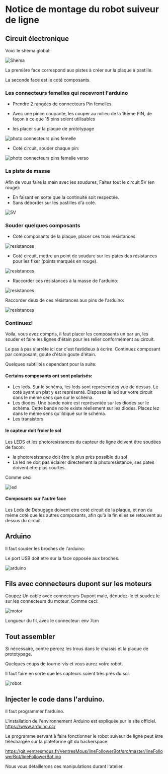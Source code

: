 # Notice de montage du robot suiveur de ligne

## Circuit électronique

Voici le shéma global:

![Shema](electronics/robot-soudure-composants-v2.svg)


La première face correspond aux pistes à créer sur la plaque à pastille.

La seconde face est le coté composants.


### Les connecteurs femelles qui recevront l'arduino

* Prendre 2 rangées de connecteurs Pin femelles.
* Avec une pince coupante, les couper au milieu de la 16ème PIN, de façon à ce que 15 pins soient utilisables

* les placer sur la plaque de prototypage

![photo connecteurs pins femelle](doc/connecteurspinFemelle.jpg)

* Coté circuit, souder chaque pin:

![photo connecteurs pins femelle verso](doc/connnecteurspinFelemmeBack.jpg)

### La piste de masse

Afin de vous faire la main avec les soudures, Faites tout le circuit 5V (en rouge):

* En faisant en sorte que la continuité soit respectée.
* Sans déborder sur les pastilles d'à coté.

![5V](electronics/robot-soudure-composants-v2-5V.svg)

### Souder quelques composants

* Coté composants de la plaque, placer ces trois résistances:

![resistances](electronics/robot-soudure-composants-v2-3-resistances.svg)

* Coté circuit, mettre un point de soudure sur les pates des résistances pour les fixer (points marqués en rouge).

![resistances](electronics/robot-soudure-composants-v2-3-resistances-verso.svg)

* Raccorder ces résistances à la masse de l'arduino:

![resistances](electronics/robot-soudure-composants-v2-3-resistances-verso-gnd.svg)


Raccorder deux de ces résistances aux pins de l'arduino:


![resistances](/electronics/robot-soudure-composants-v2-3-resistances-verso-arduino.svg)

### Continuez!

Voila, vous avez compris, il faut placer les composants un par un, les souder et faire les lignes d'étain pour les relier conformément au circuit.

Le pas à pas s'arrète ici car c'est fastidieux à écrire. Continuez composant par composant, goute d'étain goute d'étain.

Quelques subtilités cependant pour la suite:

#### Certains composants ont sont polarisés:

* Les leds. Sur le schéma, les leds sont représentées vue de dessus. Le coté ayant un plat y est représenté. Disposez la led sur votre circuit dans le même sens que sur le schéma.
* Les diodes. Une bande noire est représentée sur les diodes sur le schéma. Cette bande noire existe réellement sur les diodes. Placez lez dans le même sens qu'ildiqué sur le schéma.
* Les transistors


#### le capteur doit froler le sol
Les LEDS et les photoresistances du capteur de ligne doivent être soudées de facon:
* la photoresistance doit être le plus près possible du sol
* La led ne doit pas éclairer directement la photoresistance, ses pates doivent etre plus courtes.

Comme ceci:

![led](doc/led-et-photoresistance.jpg)


#### Composants sur l'autre face

Les Leds de Debugage doivent etre coté circuit de la plaque, et non du même coté que les autres composants, afin qu'à la fin elles se retouvent au dessus du circuit.


## Arduino

Il faut souder les broches de l'arduino:

Le port USB doit etre sur la face opposée aux broches.


![arduino](doc/arduino2.jpg)

## Fils  avec connecteurs dupont sur les moteurs

Coupez Un cable avec connecteurs Dupont male, dénudez-le et soudez le sur les connecteurs du moteur. Comme ceci:

![motor](doc/motor.jpg)

Longueur du fil, avec le connecteur: env 7cm


## Tout assembler

Si nécessaire, contre percez les trous dans le chassis et la plaque de prototypage.

Quelques coups de tourne-vis et vous aurez votre robot.

Il faut faire en sorte que les capteurs soient très près du sol.

![robot](doc/P_20190220_230656.jpg)

## Injecter le code dans l'arduino.

Il faut programmer l'arduino.

L'installation de l'environnement Arduino est expliquée sur le site officiel. https://www.arduino.cc/

Le programme servant à faire fonctionner le robot suiveur de ligne  peut être téléchargée sur la plateforme git du hackerspace:

https://git.ventresmous.fr/VentresMous/lineFollowerBot/src/master/lineFollowerBot/lineFollowerBot.ino

Nous vous détaillerons ces manipulations durant l'atelier.
